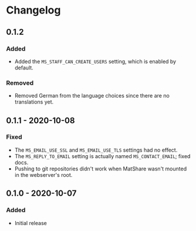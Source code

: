 # Changelog


## 0.1.2
### Added
* Added the `MS_STAFF_CAN_CREATE_USERS` setting, which is enabled by default.

### Removed
* Removed German from the language choices since there are no translations yet.


## 0.1.1 - 2020-10-08

### Fixed
* The `MS_EMAIL_USE_SSL` and `MS_EMAIL_USE_TLS` settings had no effect.
* The `MS_REPLY_TO_EMAIL` setting is actually named `MS_CONTACT_EMAIL`; fixed docs.
* Pushing to git repositories didn't work when MatShare wasn't mounted in the
  webserver's root.


## 0.1.0 - 2020-10-07

### Added
* Initial release
